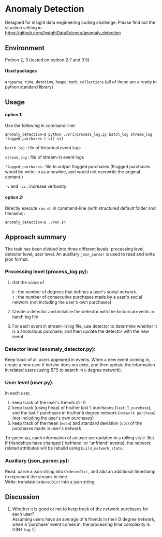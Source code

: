 # Anomaly Detection
Designed for insight data engineering coding challenge. 
Please find out the situation setting in 
https://github.com/InsightDataScience/anomaly_detection

## Environment
Python 2, 3 (tested on python 2.7 and 3.5)
#### Used packages
`argparse`, `time`, `datetime`, `heapq`, `math`, `collections` (all of these are already in python standard library)

## Usage
#### option 1:
Use the following in command-line:

    anomaly_detection~$ python ./src/process_log.py batch_log stream_log flagged_purchases [-v][-vv]

`batch_log` : file of historical event logs

`stream_log` : file of stream-in event logs

`flagged_purchases` : file to output flagged purchases (Flagged purchases would be write-in as a newline, and would not overwrite the original content.)

`-v` and `-vv` : increase verbosity

#### option 2:
Directly execute `run.sh` in command-line (with structured default folder and filename):

    anomaly_detection~$ ./run.sh

## Approach summary

The task has been divided into three different levels: processing level, detector level, user level. An auxiliary `json_parser` is used to read and write json format. 

### Processing level (process_log.py):
1. Get the value of

    `D` : the number of degrees that defines a user's social network.   
    `T` : the number of consecutive purchases made by a user's social network (not including the user's own purchases)
    
2. Create a detector and initialize the detector with the historical events in batch log file
3. For each event in stream-in log file, use detector to determine whether it is a anomalous purchase, and then update the detector with the new event.

### Detector level (anomaly_detector.py):
Keep track of all users appeared in events. When a new event coming in, create a new user if he/she does not exist, and then update the information in related users (using BFS to search in `D` degree network).

### User level (user.py):
In each user,
1. keep track of the user's friends (`D`=1)
2. keep track (using heap) of his/her last `T` purchases (`last_T_purchase`), and the last `T` purchases in his/her `D` degree network (`network purchase`) (not including the user's own purchases) 
3. keep track of the mean (`mean`) and standard deviation (`std`) of the purchases made in user's network

To speed up, each information of an user are updated in a rolling style. But if friendships have changed ('befriend' or 'unfriend' events), the network related attributes will be rebuild using `build_network_stats`.

### Auxiliary (json_parser.py):
Read: parse a json string into `OrderedDict`, and add an additional timestamp to represent the stream-in time.   
Write: translate `OrderedDict` into a json string.

## Discussion
1. Whether it is good or not to keep track of the network purchases for each user?   
Assuming users have an average of `N` friends in their D degree network, when a 'purchase' event comes in, the processing time complexity is O(NT log T)

